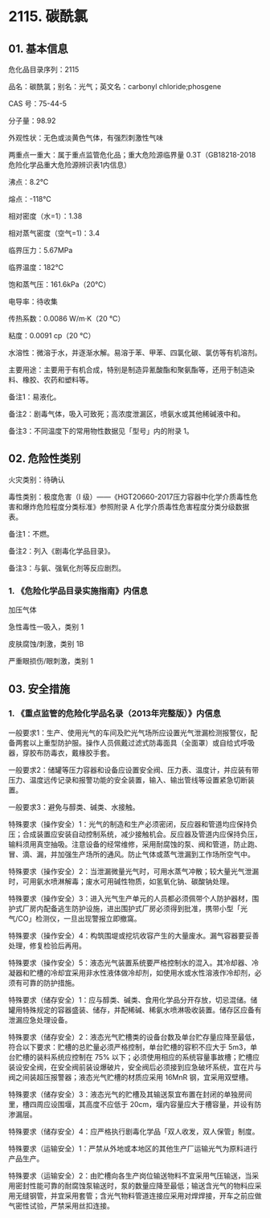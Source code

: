 # 2115. 碳酰氯

## 01. 基本信息

危化品目录序列：2115

品名：碳酰氯；别名：光气；英文名：carbonyl chloride;phosgene

CAS 号：75-44-5

分子量：98.92

外观性状：无色或淡黄色气体，有强烈刺激性气味

两重点一重大：属于重点监管危化品；重大危险源临界量 0.3T（GB18218-2018危险化学品重大危险源辨识表1内信息）

沸点：8.2℃

熔点：-118℃

相对密度（水=1）：1.38

相对蒸气密度（空气=1)：3.4

临界压力：5.67MPa

临界温度：182℃

饱和蒸气压：161.6kPa（20℃）

电导率：待收集

传热系数：0.0086 W/m·K（20 ℃）

粘度：0.0091 cp（20 ℃）

水溶性：微溶于水，并逐渐水解。易溶于苯、甲苯、四氯化碳、氯仿等有机溶剂。

主要用途：主要用于有机合成，特别是制造异氰酸酯和聚氨酯等，还用于制造染料、橡胶、农药和塑料等。

备注1：易液化。

备注2：剧毒气体，吸入可致死；高浓度泄漏区，喷氨水或其他稀碱液中和。

备注3：不同温度下的常用物性数据见「型号」内的附录 1。

## 02. 危险性类别

火灾类别：待确认

毒性类别：极度危害（I 级）——《HGT20660-2017压力容器中化学介质毒性危害和爆炸危险程度分类标准》参照附录 A 化学介质毒性危害程度分类分级数据表。

备注1：不燃。

备注2：列入《剧毒化学品目录》。

备注3：与氨、强氧化剂等反应剧烈。

### 1. 《危险化学品目录实施指南》内信息

加压气体

急性毒性一吸入，类别 1 

皮肤腐蚀/刺激，类别 1B 

严重眼损伤/眼刺激，类别 1

## 03. 安全措施

### 1. 《重点监管的危险化学品名录（2013年完整版）》内信息

一般要求1：生产、使用光气的车间及贮光气场所应设置光气泄漏检测报警仪，配备两套以上重型防护服。操作人员佩戴过滤式防毒面具（全面罩）或自给式呼吸器，穿胶布防毒衣，戴椽胶手套。

一般要求2：储罐等压力容器和设备应设置安全阀、压力表、温度计，并应装有带压力、温度远传记录和报警功能的安全装置，输入、输出管线等设置紧急切断装置。

一般要求3：避免与醇类、碱类、水接触。

特殊要求（操作安全）1：光气的制造和生产必须密闭，反应器和管道均应保持负压；合成装置应安装自动控制系统，减少接触机会。反应器及管道内应保持负压，输料须用真空抽吸。注意设备的经常维修，采用耐腐蚀的泵、阀和管道，防止跑、冒、滴、漏，并加强生产场所的通风。防止气体或蒸气泄漏到工作场所空气中。

特殊要求（操作安全）2：当泄漏微量光气时，可用水蒸气冲散；较大量光气泄漏时，可用氨水喷淋解毒；废水可用碱性物质，如氢氧化钠、碳酸钠处理。

特殊要求（操作安全）3：进入光气生产单元的人员都必须佩带个人防护器材，围护式厂房内配备逃生防护设施，进出围护式厂房必须得到批准，携带小型「光气/CO」检测仪，一旦出现警报立即撤窩。

特殊要求（操作安全）4：构筑围堤或挖坑收容产生的大量废水。漏气容器要妥善处理，修复检验后再用。

特殊要求（操作安全）5：液态光气装置系统要严格控制水的混入。其冷却器、冷凝器和贮槽的冷却宜采用非水性液体做冷却剂，如使用水或水性溶液作冷却剂，必须有可靠的防护措施。

特殊要求（储存安全）1：应与醇类、碱类、食用化学品分开存放，切忌混储。储罐用特殊规定的容器盛装、储存，并配稀碱、稀氨水喷淋吸收装置。储存区应备有泄漏应急处理设备。

特殊要求（储存安全）2：液态光气贮槽类的设备台数及单台贮存量应降至最低，符合以下要求：贮槽的总贮量必须严格控制，单台贮槽的容积不应大于 5m3，单台贮槽的装料系统应控制在 75% 以下；必须使用相应的系统容量事故槽；贮槽应装设安全阀，在安全阀前装设爆破片，安全阀后必须接到应急破坏系统，宜在片与阀之间装超压报警器；液态光气贮槽的材质应采用 16MnR 钢，宜采用双壁槽。

特殊要求（储存安全）3：液态光气的贮槽及其输送泵宜布置在封闭的单独房间里，槽四周应设围堰，其高度不应低于 20cm，堰内容量应大于槽容量，并设有防渗漏层。

特殊要求（储存安全）4：应严格执行剧毒化学品「双人收发，双人保管」制度。

特殊要求（运输安全）1：严禁从外地或本地区的其他生产厂运输光气为原料进行产品生产。

特殊要求（运输安全）2：由贮槽向各生产岗位输送物料不宜采用气压输送，当采用密封性能可靠的耐腐蚀泵输送时，泵的数量应降至最低；输送含光气的物料应采用无缝钢管，并宜采用套管；含光气物料管道连接应采用对焊焊接，开车之前应做气密性试验，严禁采用丝扣连接。

